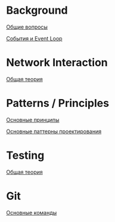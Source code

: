 Background
=====================

[Общие вопросы](./answers/all.md)

[События и Event Loop](./answers/events.md)

Network Interaction
=====================

[Общая теория](./answers/network.md)

Patterns / Principles
=====================

[Основные принципы](./answers/principles.md)

[Основные паттерны проектирования](./answers/patterns.md)

Testing
=====================

[Общая теория](./answers/tests.md)

Git
=====================
[Основные команды](./answers/git.md)

